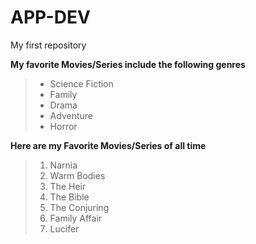 # APP-DEV
My first repository

**My favorite Movies/Series include the following genres**
> - Science Fiction
> - Family
> - Drama
> - Adventure
> - Horror

**Here are my Favorite Movies/Series of all time**
> 1. Narnia
> 2. Warm Bodies
> 3. The Heir
> 4. The Bible
> 5. The Conjuring
> 6. Family Affair
> 7. Lucifer


